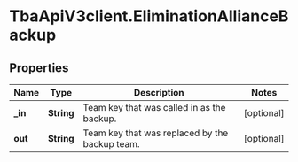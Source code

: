 # TbaApiV3client.EliminationAllianceBackup

## Properties
Name | Type | Description | Notes
------------ | ------------- | ------------- | -------------
**_in** | **String** | Team key that was called in as the backup. | [optional] 
**out** | **String** | Team key that was replaced by the backup team. | [optional] 


